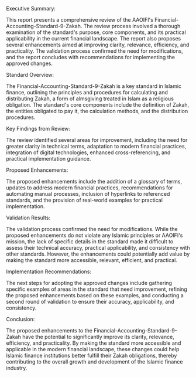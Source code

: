 Executive Summary:

This report presents a comprehensive review of the AAOIFI's Financial-Accounting-Standard-9-Zakah. The review process involved a thorough examination of the standard's purpose, core components, and its practical applicability in the current financial landscape. The report also proposes several enhancements aimed at improving clarity, relevance, efficiency, and practicality. The validation process confirmed the need for modifications, and the report concludes with recommendations for implementing the approved changes.

Standard Overview:

The Financial-Accounting-Standard-9-Zakah is a key standard in Islamic finance, outlining the principles and procedures for calculating and distributing Zakah, a form of almsgiving treated in Islam as a religious obligation. The standard's core components include the definition of Zakah, the entities obligated to pay it, the calculation methods, and the distribution procedures.

Key Findings from Review:

The review identified several areas for improvement, including the need for greater clarity in technical terms, adaptation to modern financial practices, integration of digital technologies, enhanced cross-referencing, and practical implementation guidance.

Proposed Enhancements:

The proposed enhancements include the addition of a glossary of terms, updates to address modern financial practices, recommendations for automating manual processes, inclusion of hyperlinks to referenced standards, and the provision of real-world examples for practical implementation.

Validation Results:

The validation process confirmed the need for modifications. While the proposed enhancements do not violate any Islamic principles or AAOIFI's mission, the lack of specific details in the standard made it difficult to assess their technical accuracy, practical applicability, and consistency with other standards. However, the enhancements could potentially add value by making the standard more accessible, relevant, efficient, and practical.

Implementation Recommendations:

The next steps for adopting the approved changes include gathering specific examples of areas in the standard that need improvement, refining the proposed enhancements based on these examples, and conducting a second round of validation to ensure their accuracy, applicability, and consistency.

Conclusion:

The proposed enhancements to the Financial-Accounting-Standard-9-Zakah have the potential to significantly improve its clarity, relevance, efficiency, and practicality. By making the standard more accessible and applicable in the modern financial landscape, these changes could help Islamic finance institutions better fulfill their Zakah obligations, thereby contributing to the overall growth and development of the Islamic finance industry.